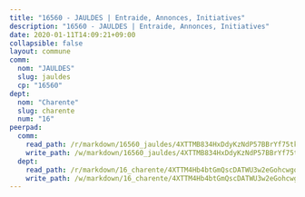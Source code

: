 ```yaml
---
title: "16560 - JAULDES | Entraide, Annonces, Initiatives"
description: "16560 - JAULDES | Entraide, Annonces, Initiatives"
date: 2020-01-11T14:09:21+09:00
collapsible: false
layout: commune
comm:
  nom: "JAULDES"
  slug: jauldes
  cp: "16560"
dept:
  nom: "Charente"
  slug: charente
  num: "16"
peerpad:
  comm:
    read_path: /r/markdown/16560_jauldes/4XTTMB834HxDdyKzNdP57BBrYf75tkHekNeYe4sQXqwtL2Edb
    write_path: /w/markdown/16560_jauldes/4XTTMB834HxDdyKzNdP57BBrYf75tkHekNeYe4sQXqwtL2Edb-K3TgU8xAdC63ZJQUeHmyqPMy3gNH9bzXeomZJGKYpDsZEcQro1yXqX4GY45AqJryZoLNYa98tjtiFaTqKkgeJD77gU49AQwVcyb4hEJyWfRFpaKfP5ruhRvzkQUEzejS9yKTeBDF
  dept:
    read_path: /r/markdown/16_charente/4XTTM4Hb4btGmQscDATWU3w2eGohcwgqasCDtGWVahJnAEsq8
    write_path: /w/markdown/16_charente/4XTTM4Hb4btGmQscDATWU3w2eGohcwgqasCDtGWVahJnAEsq8-K3TgU9zhAjxEMbYrSr9VB24idAgS7xBryN3TjEsJmsrToRfRc8PWUu9zDXmtMXWLR7TNqZhAPJFsnJ4QbuWpLJvHpyW2q8LZxtsaakTfiMdj4HFsc11ZXzpn4aT8zYKZzSLwV1CA
---
```


